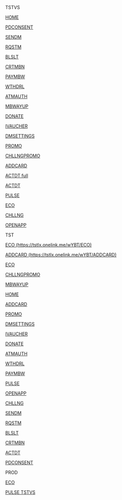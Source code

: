 TSTVS
<p><a href="https://tstviseu.onelink.me/jQF0/HOME" target="_blank">HOME</a></p>
<p><a href="https://tstviseu.onelink.me/jQF0/PDCONSENT" target="_blank">PDCONSENT</a></p>
<p><a href="https://tstviseu.onelink.me/jQF0/SENDM" target="_blank">SENDM</a></p>
<p><a href="https://tstviseu.onelink.me/jQF0/RQSTM" target="_blank">RQSTM</a></p>
<p><a href="https://tstviseu.onelink.me/jQF0/BLSLT" target="_blank">BLSLT</a></p>
<p><a href="https://tstviseu.onelink.me/jQF0/CRTMBN" target="_blank">CRTMBN</a></p>
<p><a href="https://tstviseu.onelink.me/jQF0/PAYMBW" target="_blank">PAYMBW</a></p>
<p><a href="https://tstviseu.onelink.me/jQF0/WTHDRL" target="_blank">WTHDRL</a></p>
<p><a href="https://tstviseu.onelink.me/jQF0/ATMAUTH" target="_blank">ATMAUTH</a></p>
<p><a href="https://tstviseu.onelink.me/jQF0/MBWAYUP" target="_blank">MBWAYUP</a></p>
<p><a href="https://tstviseu.onelink.me/jQF0/DONATE" target="_blank">DONATE</a></p>
<p><a href="https://tstviseu.onelink.me/jQF0/IVAUCHER" target="_blank">IVAUCHER</a></p>
<p><a href="https://tstviseu.onelink.me/jQF0/DMSETTINGS" target="_blank">DMSETTINGS</a></p>
<p><a href="https://tstviseu.onelink.me/jQF0/PROMO" target="_blank">PROMO</a></p>
<p><a href="https://tstviseu.onelink.me/jQF0/CHLLNGPROMO" target="_blank">CHLLNGPROMO</a></p>
<p><a href="https://tstviseu.onelink.me/jQF0/ADDCARD" target="_blank">ADDCARD</a></p>
<p><a href="https://tstviseu.onelink.me/jQF0/ACTDT?c=111&u=redirect-demo-app://redirect-back.com.sibs.RedirectDemoApp&qr=1234567" target="_blank">ACTDT full</a></p>
<p><a href="https://tstviseu.onelink.me/jQF0/ACTDT" target="_blank">ACTDT</a></p>
<p><a href="https://tstviseu.onelink.me/jQF0/PULSE" target="_blank">PULSE</a></p>
<p><a href="https://tstviseu.onelink.me/jQF0/ECO" target="_blank">ECO</a></p>
<p><a href="https://tstviseu.onelink.me/jQF0/CHLLNG" target="_blank">CHLLNG</a></p>
<p><a href="https://tstviseu.onelink.me/jQF0/OPENAPP" target="_blank">OPENAPP</a></p>

<p>TST</p>
<p><a href="https://tstlx.onelink.me/wYBT/ECO" target="_blank">ECO (https://tstlx.onelink.me/wYBT/ECO)</a></p>
<p><a href="https://tstlx.onelink.me/wYBT/ADDCARD" target="_blank">ADDCARD (https://tstlx.onelink.me/wYBT/ADDCARD)</a></p>

<p><a href="https://tstlx.onelink.me/wYBT/ECO" target="_blank"> ECO </a></p>
<p><a href="https://tstlx.onelink.me/wYBT/CHLLNGPROMO" target="_blank">CHLLNGPROMO</a></p>
<p><a href="https://tstlx.onelink.me/wYBT/MBWAYUP" target="_blank">MBWAYUP</a></p>
<p><a href="https://tstlx.onelink.me/wYBT/HOME" target="_blank">HOME</a></p>
<p><a href="https://tstlx.onelink.me/wYBT/ADDCARD" target="_blank">ADDCARD</a></p>
<p><a href="https://tstlx.onelink.me/wYBT/PROMO" target="_blank">PROMO</a></p>
<p><a href="https://tstlx.onelink.me/wYBT/DMSETTINGS" target="_blank">DMSETTINGS</a></p>
<p><a href="https://tstlx.onelink.me/wYBT/IVAUCHER" target="_blank">IVAUCHER</a></p>
<p><a href="https://tstlx.onelink.me/wYBT/DONATE" target="_blank">DONATE</a></p>
<p><a href="https://tstlx.onelink.me/wYBT/ATMAUTH" target="_blank">ATMAUTH</a></p>
<p><a href="https://tstlx.onelink.me/wYBT/WTHDRL" target="_blank">WTHDRL</a></p>
<p><a href="https://tstlx.onelink.me/wYBT/PAYMBW" target="_blank">PAYMBW</a></p>
<p><a href="https://tstlx.onelink.me/wYBT/PULSE" target="_blank">PULSE</a></p>
<p><a href="https://tstlx.onelink.me/wYBT/OPENAPP" target="_blank">OPENAPP</a></p>
<p><a href="https://tstlx.onelink.me/wYBT/CHLLNG" target="_blank">CHLLNG</a></p>
<p><a href="https://tstlx.onelink.me/wYBT/SENDM" target="_blank">SENDM</a></p>
<p><a href="https://tstlx.onelink.me/wYBT/RQSTM" target="_blank">RQSTM</a></p>
<p><a href="https://tstlx.onelink.me/wYBT/BLSLT" target="_blank">BLSLT</a></p>
<p><a href="https://tstlx.onelink.me/wYBT/CRTMBN" target="_blank">CRTMBN</a></p>
<p><a href="https://tstlx.onelink.me/wYBT/ACTDT" target="_blank">ACTDT</a></p>
<p><a href="https://tstlx.onelink.me/wYBT/PDCONSENT" target="_blank">PDCONSENT</a></p>

<p>PROD</p>
<p><a href="https://mbway.page.link/ECO" target="_blank">ECO</a></p>
<p><a href="https://tstviseu.page.link/PULSE" target="_blank">PULSE TSTVS</a></p>
